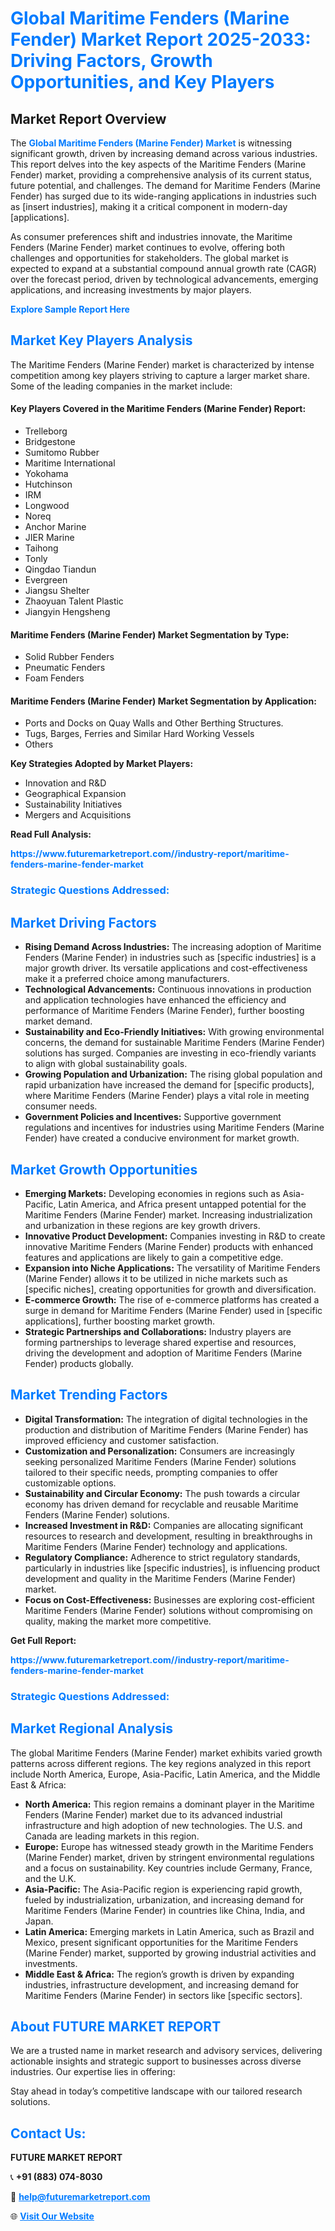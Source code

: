 <h1 style="color: #007BFF;">Global Maritime Fenders (Marine Fender) Market Report 2025-2033: Driving Factors, Growth Opportunities, and Key Players</h1>

<section id="overview">
<h2>Market Report Overview</h2>
<p>The <a href="https://www.futuremarketreport.com//industry-report/maritime-fenders-marine-fender-market" style="color: #007BFF; text-decoration: none;"><strong>Global Maritime Fenders (Marine Fender) Market</strong></a> is witnessing significant growth, driven by increasing demand across various industries. This report delves into the key aspects of the Maritime Fenders (Marine Fender) market, providing a comprehensive analysis of its current status, future potential, and challenges. The demand for Maritime Fenders (Marine Fender) has surged due to its wide-ranging applications in industries such as [insert industries], making it a critical component in modern-day [applications].</p>
<p>As consumer preferences shift and industries innovate, the Maritime Fenders (Marine Fender) market continues to evolve, offering both challenges and opportunities for stakeholders. The global market is expected to expand at a substantial compound annual growth rate (CAGR) over the forecast period, driven by technological advancements, emerging applications, and increasing investments by major players.</p>
</section>

<section id="overview">
<p><a href="https://www.futuremarketreport.com//request-sample/reportId=57039" style="color: #007BFF; text-decoration: none;"><strong>Explore Sample Report Here</strong></a></p>
</section>

<section id="key-players">
<h2 style="color: #007BFF;">Market Key Players Analysis</h2>
<p>The Maritime Fenders (Marine Fender) market is characterized by intense competition among key players striving to capture a larger market share. Some of the leading companies in the market include:</p>
<h4>Key Players Covered in the Maritime Fenders (Marine Fender) Report:</h4>
<ul><li>Trelleborg</li><li>Bridgestone</li><li>Sumitomo Rubber</li><li>Maritime International</li><li>Yokohama</li><li>Hutchinson</li><li>IRM</li><li>Longwood</li><li>Noreq</li><li>Anchor Marine</li><li>JIER Marine</li><li>Taihong</li><li>Tonly</li><li>Qingdao Tiandun</li><li>Evergreen</li><li>Jiangsu Shelter</li><li>Zhaoyuan Talent Plastic</li><li>Jiangyin Hengsheng</li></ul>
<h4>Maritime Fenders (Marine Fender) Market Segmentation by Type:</h4>
<ul><li>Solid Rubber Fenders</li><li>Pneumatic Fenders</li><li>Foam Fenders</li></ul>

<h4>Maritime Fenders (Marine Fender) Market Segmentation by Application:</h4>
<ul><li>Ports and Docks on Quay Walls and Other Berthing Structures.</li><li>Tugs, Barges, Ferries and Similar Hard Working Vessels</li><li>Others</li></ul>
<p><strong>Key Strategies Adopted by Market Players:</strong></p>
<ul>
<li>Innovation and R&D</li>
<li>Geographical Expansion</li>
<li>Sustainability Initiatives</li>
<li>Mergers and Acquisitions</li>
</ul>
</section>

<section>
<p><strong>Read Full Analysis: </strong></p><a href="https://www.futuremarketreport.com//industry-report/maritime-fenders-marine-fender-market" style="color: #007BFF; text-decoration: none;"><strong>https://www.futuremarketreport.com//industry-report/maritime-fenders-marine-fender-market</strong></a>
<h3 style="color: #007BFF;">Strategic Questions Addressed:</h3>
</section>

<section id="driving-factors">
<h2 style="color: #007BFF;">Market Driving Factors</h2>
<ul>
<li><strong>Rising Demand Across Industries:</strong> The increasing adoption of Maritime Fenders (Marine Fender) in industries such as [specific industries] is a major growth driver. Its versatile applications and cost-effectiveness make it a preferred choice among manufacturers.</li>
<li><strong>Technological Advancements:</strong> Continuous innovations in production and application technologies have enhanced the efficiency and performance of Maritime Fenders (Marine Fender), further boosting market demand.</li>
<li><strong>Sustainability and Eco-Friendly Initiatives:</strong> With growing environmental concerns, the demand for sustainable Maritime Fenders (Marine Fender) solutions has surged. Companies are investing in eco-friendly variants to align with global sustainability goals.</li>
<li><strong>Growing Population and Urbanization:</strong> The rising global population and rapid urbanization have increased the demand for [specific products], where Maritime Fenders (Marine Fender) plays a vital role in meeting consumer needs.</li>
<li><strong>Government Policies and Incentives:</strong> Supportive government regulations and incentives for industries using Maritime Fenders (Marine Fender) have created a conducive environment for market growth.</li>
</ul>
</section>

<section id="growth-opportunities">
<h2 style="color: #007BFF;">Market Growth Opportunities</h2>
<ul>
<li><strong>Emerging Markets:</strong> Developing economies in regions such as Asia-Pacific, Latin America, and Africa present untapped potential for the Maritime Fenders (Marine Fender) market. Increasing industrialization and urbanization in these regions are key growth drivers.</li>
<li><strong>Innovative Product Development:</strong> Companies investing in R&D to create innovative Maritime Fenders (Marine Fender) products with enhanced features and applications are likely to gain a competitive edge.</li>
<li><strong>Expansion into Niche Applications:</strong> The versatility of Maritime Fenders (Marine Fender) allows it to be utilized in niche markets such as [specific niches], creating opportunities for growth and diversification.</li>
<li><strong>E-commerce Growth:</strong> The rise of e-commerce platforms has created a surge in demand for Maritime Fenders (Marine Fender) used in [specific applications], further boosting market growth.</li>
<li><strong>Strategic Partnerships and Collaborations:</strong> Industry players are forming partnerships to leverage shared expertise and resources, driving the development and adoption of Maritime Fenders (Marine Fender) products globally.</li>
</ul>
</section>

<section id="trending-factors">
<h2 style="color: #007BFF;">Market Trending Factors</h2>
<ul>
<li><strong>Digital Transformation:</strong> The integration of digital technologies in the production and distribution of Maritime Fenders (Marine Fender) has improved efficiency and customer satisfaction.</li>
<li><strong>Customization and Personalization:</strong> Consumers are increasingly seeking personalized Maritime Fenders (Marine Fender) solutions tailored to their specific needs, prompting companies to offer customizable options.</li>
<li><strong>Sustainability and Circular Economy:</strong> The push towards a circular economy has driven demand for recyclable and reusable Maritime Fenders (Marine Fender) solutions.</li>
<li><strong>Increased Investment in R&D:</strong> Companies are allocating significant resources to research and development, resulting in breakthroughs in Maritime Fenders (Marine Fender) technology and applications.</li>
<li><strong>Regulatory Compliance:</strong> Adherence to strict regulatory standards, particularly in industries like [specific industries], is influencing product development and quality in the Maritime Fenders (Marine Fender) market.</li>
<li><strong>Focus on Cost-Effectiveness:</strong> Businesses are exploring cost-efficient Maritime Fenders (Marine Fender) solutions without compromising on quality, making the market more competitive.</li>
</ul>
</section>

<section>
<p><strong>Get Full Report: </strong></p><a href="https://www.futuremarketreport.com//industry-report/maritime-fenders-marine-fender-market" style="color: #007BFF; text-decoration: none;"><strong>https://www.futuremarketreport.com//industry-report/maritime-fenders-marine-fender-market</strong></a>
<h3 style="color: #007BFF;">Strategic Questions Addressed:</h3>
</section>


<section id="regional-analysis">
<h2 style="color: #007BFF;">Market Regional Analysis</h2>
<p>The global Maritime Fenders (Marine Fender) market exhibits varied growth patterns across different regions. The key regions analyzed in this report include North America, Europe, Asia-Pacific, Latin America, and the Middle East & Africa:</p>
<ul>
<li><strong>North America:</strong> This region remains a dominant player in the Maritime Fenders (Marine Fender) market due to its advanced industrial infrastructure and high adoption of new technologies. The U.S. and Canada are leading markets in this region.</li>
<li><strong>Europe:</strong> Europe has witnessed steady growth in the Maritime Fenders (Marine Fender) market, driven by stringent environmental regulations and a focus on sustainability. Key countries include Germany, France, and the U.K.</li>
<li><strong>Asia-Pacific:</strong> The Asia-Pacific region is experiencing rapid growth, fueled by industrialization, urbanization, and increasing demand for Maritime Fenders (Marine Fender) in countries like China, India, and Japan.</li>
<li><strong>Latin America:</strong> Emerging markets in Latin America, such as Brazil and Mexico, present significant opportunities for the Maritime Fenders (Marine Fender) market, supported by growing industrial activities and investments.</li>
<li><strong>Middle East & Africa:</strong> The region’s growth is driven by expanding industries, infrastructure development, and increasing demand for Maritime Fenders (Marine Fender) in sectors like [specific sectors].</li>
</ul>
</section>

<footer>
<h2 style="color: #007BFF;">About FUTURE MARKET REPORT</h2>
<p>We are a trusted name in market research and advisory services, delivering actionable insights and strategic support to businesses across diverse industries. Our expertise lies in offering:</p>

<p>Stay ahead in today’s competitive landscape with our tailored research solutions.</p>

<h2 style="color: #007BFF;">Contact Us:</h2>
<p><strong>FUTURE MARKET REPORT</strong></p>
<p>📞 <strong>+91 (883) 074-8030</strong></p>
<p>📧 <strong><a href="mailto:help@futuremarketreport.com" style="color: #007BFF;">help@futuremarketreport.com</a></strong></p>
<p>🌐 <strong><a href="https://www.futuremarketreport.com/" style="color: #007BFF;">Visit Our Website</a></strong></p>
</footer>